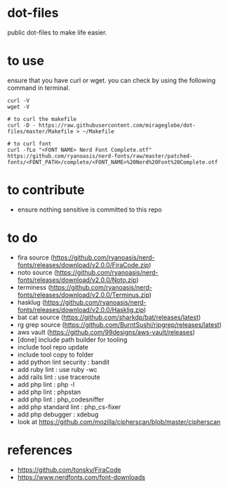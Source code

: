 # dot-files

public dot-files to make life easier. 

# to use

ensure that you have curl or wget. you can check by using the following command in terminal.

```
curl -V
wget -V
```

```
# to curl the makefile
curl -D - https://raw.githubusercontent.com/mirageglobe/dot-files/master/Makefile > ~/Makefile

# to curl font
curl -fLo "<FONT NAME> Nerd Font Complete.otf" https://github.com/ryanoasis/nerd-fonts/raw/master/patched-fonts/<FONT_PATH>/complete/<FONT_NAME>%20Nerd%20Font%20Complete.otf
```

# to contribute

- ensure nothing sensitive is committed to this repo

# to do

- fira source (https://github.com/ryanoasis/nerd-fonts/releases/download/v2.0.0/FiraCode.zip)
- noto source (https://github.com/ryanoasis/nerd-fonts/releases/download/v2.0.0/Noto.zip)
- terminess (https://github.com/ryanoasis/nerd-fonts/releases/download/v2.0.0/Terminus.zip)
- hasklug  (https://github.com/ryanoasis/nerd-fonts/releases/download/v2.0.0/Hasklig.zip)
- bat cat source (https://github.com/sharkdp/bat/releases/latest)
- rg grep source (https://github.com/BurntSushi/ripgrep/releases/latest)
- aws vault (https://github.com/99designs/aws-vault/releases)
- [done] include path builder for tooling
- include tool repo update
- include tool copy to folder
- add python lint security : bandit
- add ruby lint : use ruby -wc
- add rails lint : use traceroute
- add php lint : php -l
- add php lint : phpstan
- add php lint : php_codesniffer
- add php standard lint : php_cs-fixer
- add php debugger : xdebug
- look at https://github.com/mozilla/cipherscan/blob/master/cipherscan

# references

- https://github.com/tonsky/FiraCode
- https://www.nerdfonts.com/font-downloads
